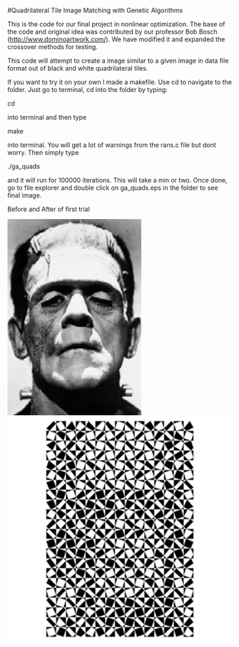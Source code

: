 #Quadrilateral Tile Image Matching with Genetic Algorithms

This is the code for our final project in nonlinear optimization. The base of the code and original idea was contributed by our professor Bob Bosch (http://www.dominoartwork.com/). We have modified it and expanded the crossover methods for testing.

This code will attempt to create a image similar to a given image in data file format out of black and white quadrilateral tiles.

If you want to try it on your own I made a makefile. Use cd to navigate to the folder. Just go to terminal, cd into the folder by typing:

cd <name of folder>

into terminal and then type

make

into terminal. You will get a lot of warnings from the rans.c file but dont worry. Then simply type

./ga_quads

and it will run for 100000 iterations. This will take a min or two. Once done, go to file explorer and double click on ga_quads.eps in the folder to see final image. 

Before and After of first trial


![Before Image](images/frankenstein300x440.jpg)
![After Image](images/ga_quads_local_costum_1M_Ext.jpg)
